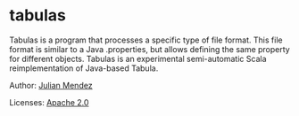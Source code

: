 tabulas
=======

Tabulas is a program that processes a specific type of file format.
This file format is similar to a Java .properties, but allows defining the
same property for different objects.
Tabulas is an experimental semi-automatic Scala reimplementation of Java-based Tabula.

Author: [Julian Mendez](http://lat.inf.tu-dresden.de/~mendez/)

Licenses: [Apache 2.0](http://www.apache.org/licenses/LICENSE-2.0.txt)



